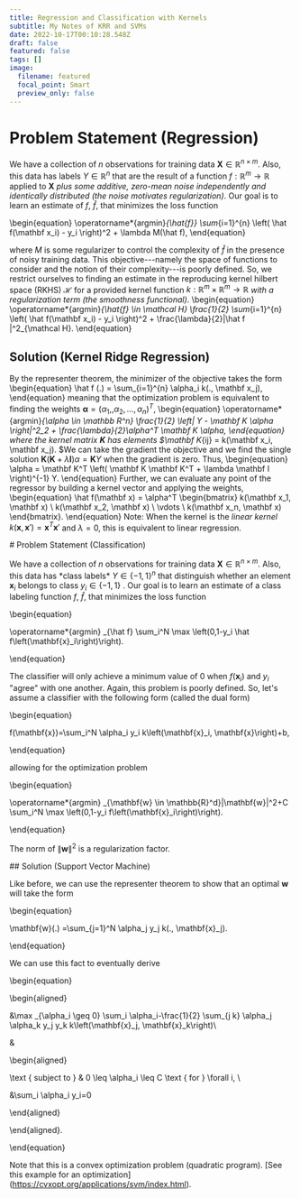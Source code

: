 ```yaml
---
title: Regression and Classification with Kernels
subtitle: My Notes of KRR and SVMs
date: 2022-10-17T00:10:28.548Z
draft: false
featured: false
tags: []
image:
  filename: featured
  focal_point: Smart
  preview_only: false
---
```

# Problem Statement (Regression)

We have a collection of $n$ observations for training data $\mathbf X \in \mathbb R^{n \times m}$. Also, this data has labels $Y \in \mathbb R^n$ that are the result of a function $f: \mathbb R^m \rightarrow \mathbb R$ applied to $\mathbf X$ *plus some additive, zero-mean noise independently and identically distributed (the noise motivates regularization)*. Our goal is to learn an estimate of $f$, $\hat f$, that minimizes the loss function

\begin{equation}
\operatorname*{argmin}_{\hat{f}} \sum_{i=1}^{n} \left( \hat f(\mathbf x_i) - y_i \right)^2 + \lambda M(\hat f),
\end{equation}

where $M$ is some regularizer to control the complexity of $\hat f$ in the presence of noisy training data. This objective---namely the space of functions to consider and the notion of their complexity---is poorly defined. So, we restrict ourselves to finding an estimate in the reproducing kernel hilbert space (RKHS) $\mathcal H$ for a provided kernel function $k: \mathbb R^m \times \mathbb R^m \rightarrow \mathbb R$ *with a regularization term (the smoothness functional)*.
\begin{equation}
\operatorname*{argmin}_{\hat{f} \in \mathcal H} \frac{1}{2} \sum_{i=1}^{n} \left( \hat f(\mathbf x_i) - y_i \right)^2 + \frac{\lambda}{2}\|\hat f \|^2_{\mathcal H}.
\end{equation}

## Solution (Kernel Ridge Regression)

By the representer theorem, the minimizer of the objective takes the form
\begin{equation}
\hat f (.) = \sum_{i=1}^{n} \alpha_i k(., \mathbf x_j),
\end{equation}
meaning that the optimization problem is equivalent to finding the weights $\mathbf \alpha = (\alpha_1, , \alpha_2, \dots, \alpha_n)^T$,
\begin{equation}
\operatorname*{argmin}_{\alpha \in \mathbb R^n} \frac{1}{2} \left\| Y - \mathbf K \alpha \right\|^2_2 + \frac{\lambda}{2}\alpha^T \mathbf K \alpha,
\end{equation}
where the kernel matrix $\mathbf K$ has elements $\mathbf K_{ij} = k(\mathbf x_i, \mathbf x_j). $We can take the gradient the objective and we find the single solution $\mathbf K\left( \mathbf K + \lambda \mathbf I \right)\alpha = \mathbf K Y$ when the gradient is zero. Thus,
\begin{equation}
\alpha = \mathbf K^T \left( \mathbf K \mathbf K^T + \lambda \mathbf I \right)^{-1} Y.
\end{equation}
Further, we can evaluate any point of the regressor by building a kernel vector and applying the weights,
\begin{equation}
\hat f(\mathbf x) = \alpha^T \begin{bmatrix} k(\mathbf x_1, \mathbf x) \\ k(\mathbf x_2, \mathbf x) \\ \vdots \\ k(\mathbf x_n, \mathbf x) \end{bmatrix}.
\end{equation}
Note: When the kernel is the *linear kernel* $k(\mathbf x, \mathbf x') = \mathbf x^T \mathbf x'$ and $\lambda =0$, this is equivalent to linear regression.

\# Problem Statement (Classification)



We have a collection of $n$ observations for training data $\mathbf X \in \mathbb R^{n \times m}$. Also, this data has \*class labels\* $Y \in \{-1, 1\}^n$ that distinguish whether an element $\mathbf x_i$ belongs to class $y_i \in \{-1, 1\}$ . Our goal is to learn an estimate of a class labeling function $f$, $\hat f$, that minimizes the loss function



\begin{equation}

\operatorname*{argmin} _{\hat f} \sum_i^N \max \left(0,1-y_i \hat f\left(\mathbf{x}_i\right)\right).

\end{equation}

The classifier will only achieve a minimum value of 0 when $f(\mathbf x_i)$ and $y_i$ "agree" with one another. Again, this problem is poorly defined. So, let's assume a classifier with the following form (called the dual form)

\begin{equation}

f(\mathbf{x})=\sum_i^N \alpha_i y_i k\left(\mathbf{x}_i, \mathbf{x}\right)+b,

\end{equation}

allowing for the optimization problem

\begin{equation}

\operatorname*{argmin} _{\mathbf{w} \in \mathbb{R}^d}\|\mathbf{w}\|^2+C \sum_i^N \max \left(0,1-y_i f\left(\mathbf{x}_i\right)\right).

\end{equation}

The norm of $\| \mathbf w\|^2$ is a regularization factor.



\## Solution (Support Vector Machine)



Like before, we can use the representer theorem to show that an optimal $\mathbf w$ will take the form

\begin{equation}

\mathbf{w}(.) =\sum_{j=1}^N \alpha_j y_j k(., \mathbf{x}_j).

\end{equation}

We can use this fact to eventually derive

\begin{equation}

\begin{aligned}

&\max _{\alpha_i \geq 0} \sum_i \alpha\_i-\frac{1}{2} \sum\_{j k} \alpha_j \alpha_k y_j y_k k\left(\mathbf{x}_j, \mathbf{x}_k\right)\\

&

\begin{aligned}

\text { subject to } & 0 \leq \alpha_i \leq C \text { for } \forall i, \\

&\sum_i \alpha_i y_i=0

\end{aligned}

\end{aligned}.

\end{equation}

Note that this is a convex optimization problem (quadratic program). \[See this example for an optimization](https://cvxopt.org/applications/svm/index.html).